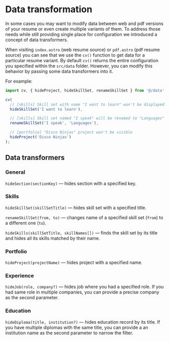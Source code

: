 # Data transformation

In some cases you may want to modify data between web and pdf versions of your resume or even create multiple variants of them. To address those needs while still providing single place for configuration we introduced a concept of data transformers.

When visiting `index.astro` (web resume source) or `pdf.astro` (pdf resume source) you can see that we use the `cv()` function to get data for a particular resume variant. By default `cv()` returns the entire configuration you specified within the `src/data` folder. However, you can modify this behavior by passing some data transformers into it.

For example:

```js
import cv, { hideProject, hideSkillSet, renameSkillSet } from '@/data';

cv(
  // [skills] Skill set with name "I want to learn" won't be displayed
  hideSkillSet('I want to learn'),

  // [skills] Skill set named "I speak" will be renamed to "Languages"
  renameSkillSet('I speak', 'Languages'),

  // [portfolio] "Disco Ninjas" project won't be visible
  hideProject('Disco Ninjas')
);
```

## Data transformers

### General

`hideSection(sectionKey)` — hides section with a specified key.

### Skills

`hideSkillSet(skillSetTitle)` — hides skill set with a specified title.

`renameSkillSet(from, to)` — changes name of a specified skill set (`from`) to a different one (`to`).

`hideSkills(skillSetTitle, skillNames[])` — finds the skill set by its title and hides all its skills matched by their name.

### Portfolio

`hideProject(projectName)` — hides project with a specified name.

### Experience

`hideJob(role, company?)` — hides job where you had a specified role. If you had same role in multiple companies, you can provide a precise company as the second parameter.

### Education

`hideDiploma(title, institution?)` — hides education record by its title. If you have multiple diplomas with the same title, you can provide a an institution name as the second parameter to narrow the filter.
